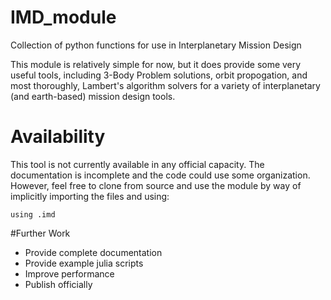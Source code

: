 # IMD_module
Collection of python functions for use in Interplanetary Mission Design

This module is relatively simple for now, but it does provide some very useful tools,  including 3-Body Problem solutions, orbit propogation, and most thoroughly, Lambert's algorithm solvers for a variety of interplanetary (and earth-based) mission design tools.

# Availability
This tool is not currently available in any official capacity. The documentation is incomplete and the code could use some organization. However, feel free to clone from source and use the module by way of implicitly importing the files and using:

    using .imd

#Further Work
 - Provide complete documentation
 - Provide example julia scripts
 - Improve performance
 - Publish officially
